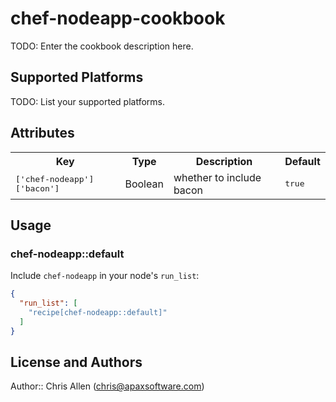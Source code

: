 # chef-nodeapp-cookbook

TODO: Enter the cookbook description here.

## Supported Platforms

TODO: List your supported platforms.

## Attributes

<table>
  <tr>
    <th>Key</th>
    <th>Type</th>
    <th>Description</th>
    <th>Default</th>
  </tr>
  <tr>
    <td><tt>['chef-nodeapp']['bacon']</tt></td>
    <td>Boolean</td>
    <td>whether to include bacon</td>
    <td><tt>true</tt></td>
  </tr>
</table>

## Usage

### chef-nodeapp::default

Include `chef-nodeapp` in your node's `run_list`:

```json
{
  "run_list": [
    "recipe[chef-nodeapp::default]"
  ]
}
```

## License and Authors

Author:: Chris Allen (<chris@apaxsoftware.com>)

